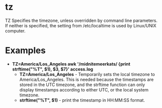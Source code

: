# tz

TZ Specifies the timezone, unless overridden by command line parameters. If neither is specified, the setting from /etc/localtime is used by Linux/UNIX computer.

# Examples 

- **TZ=America/Los_Angeles awk '/midnitemeerkats/ {print strftime("%T", $1), $3, $7}' access.log**
    - **TZ=America/Los_Angeles** - Temporarily sets the local timezone to America/Los_Angeles. This is needed because the timestamps are stored in the UTC timezone, and the strftime function can only display timestamps according to either UTC, or the local system timezone.
    - **strftime("%T", $1)** - print the timestamp in HH:MM:SS format.
